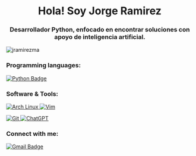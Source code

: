 <h1 align="center">Hola! Soy Jorge Ramirez</h1>
<h3 align="center">Desarrollador Python, enfocado en encontrar soluciones con apoyo de inteligencia artificial.</h3>

<p align="left"> <img src="https://komarev.com/ghpvc/?username=jramirezma&label=Profile%20views&color=0e75b6&style=flat" alt="jramirezma" /> </p>

<h3 align="left">Programming languages:</h3>
<p align="left">
  <a href="https://www.python.org" target="_blank" rel="noreferrer">
    <img src="https://img.shields.io/badge/python-3670A0?style=for-the-badge&logo=python&logoColor=ffdd54" alt="Python Badge"/>
  </a>
</p>
<h3 align="left">Software & Tools:</h3>
<p align="left">
  <a href="https://archlinux.org" target="_blank" rel="noreferrer">
    <img src="https://img.shields.io/badge/Arch%20Linux-1793D1?logo=arch-linux&logoColor=fff&style=for-the-badge" alt="Arch Linux" />
  </a>
  <a href="https://www.vim.org" target="_blank" rel="noreferrer">
        <img src="https://img.shields.io/badge/VIM-%2311AB00.svg?style=for-the-badge&logo=vim&logoColor=white" alt="Vim" />
    </a>
</p>
<p align="left">
    <a href="https://git-scm.com" target="_blank" rel="noreferrer">
    <img src="https://img.shields.io/badge/git-%23F05033.svg?style=for-the-badge&logo=git&logoColor=white" alt="Git" />
    </a>
    <a href="https://openai.com/chatgpt" target="_blank" rel="noreferrer">
        <img src="https://img.shields.io/badge/chatGPT-74aa9c?style=for-the-badge&logo=openai&logoColor=white" alt="ChatGPT" />
    </a>
</p>
<h3 align="left">Connect with me:</h3>
<p align="left">
  <a href="mailto:6177034@gmail.com">
    <img src="https://img.shields.io/badge/Gmail-D14836?style=for-the-badge&logo=gmail&logoColor=white" alt="Gmail Badge"/>
  </a>
</p>
